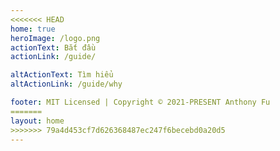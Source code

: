 ```yaml
---
<<<<<<< HEAD
home: true
heroImage: /logo.png
actionText: Bắt đầu
actionLink: /guide/

altActionText: Tìm hiểu
altActionLink: /guide/why

footer: MIT Licensed | Copyright © 2021-PRESENT Anthony Fu
=======
layout: home
>>>>>>> 79a4d453cf7d626368487ec247f6becebd0a20d5
---
```


<LandingPage />
